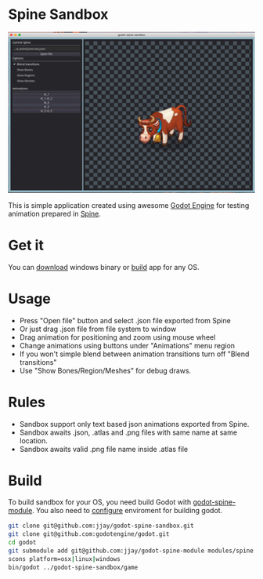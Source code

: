 Spine Sandbox
=============
![Sandbox](/screenshot.png)

This is simple application created using awesome [Godot Engine](https://godotengine.org/) for testing animation prepared in [Spine](http://esotericsoftware.com).

Get it
======
You can [download](https://firebasestorage.googleapis.com/v0/b/godot-spine-sandbox.appspot.com/o/spine-sandbox.zip?alt=media&token=e3cf218f-602f-4e49-8087-dc3de15e5212) windows binary or [build](#build) app for any OS.

Usage
=====
* Press "Open file" button and select .json file exported from Spine
* Or just drag .json file from file system to window
* Drag animation for positioning and zoom using mouse wheel
* Change animations using buttons under "Animations" menu region
* If you won't simple blend between animation transitions turn off "Blend transitions" 
* Use "Show Bones/Region/Meshes" for debug draws.

Rules
=====
* Sandbox support only text based json animations exported from Spine.
* Sandbox awaits .json, .atlas and .png files with same name at same location.
* Sandbox awaits valid .png file name inside .atlas file

Build
=====
To build sandbox for your OS, you need build Godot with [godot-spine-module](https://github.com/jjay/godot-spine-module).
You also need to [configure](http://docs.godotengine.org/en/stable/reference/_compiling.html) enviroment for building godot.
```bash
git clone git@github.com:jjay/godot-spine-sandbox.git
git clone git@github.com:godotengine/godot.git
cd godot
git submodule add git@github.com:jjay/godot-spine-module modules/spine
scons platform=osx|linux|windows
bin/godot ../godot-spine-sandbox/game
```
